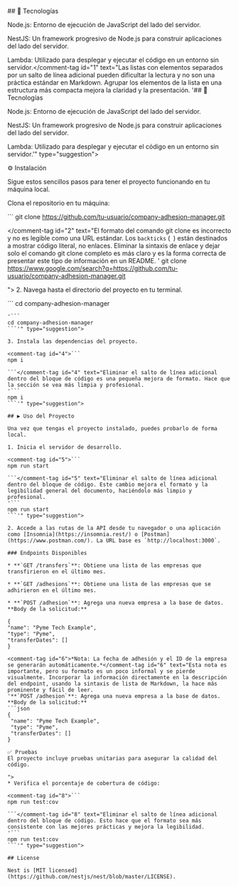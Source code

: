 <comment-tag id="1">## 🚀 Tecnologías

Node.js: Entorno de ejecución de JavaScript del lado del servidor.

NestJS: Un framework progresivo de Node.js para construir aplicaciones del lado del servidor.

Lambda: Utilizado para desplegar y ejecutar el código en un entorno sin servidor.</comment-tag id="1" text="Las listas con elementos separados por un salto de línea adicional pueden dificultar la lectura y no son una práctica estándar en Markdown. Agrupar los elementos de la lista en una estructura más compacta mejora la claridad y la presentación.
'## 🚀 Tecnologías

Node.js: Entorno de ejecución de JavaScript del lado del servidor.

NestJS: Un framework progresivo de Node.js para construir aplicaciones del lado del servidor.

Lambda: Utilizado para desplegar y ejecutar el código en un entorno sin servidor.'" type="suggestion">

⚙️ Instalación

Sigue estos sencillos pasos para tener el proyecto funcionando en tu máquina local.

Clona el repositorio en tu máquina:

<comment-tag id="2">```
git clone https://github.com/tu-usuario/company-adhesion-manager.git

</comment-tag id="2" text="El formato del comando git clone es incorrecto y no es legible como una URL estándar. Los `backticks` (` `) están destinados a mostrar código literal, no enlaces. Eliminar la sintaxis de enlace y dejar solo el comando git clone completo es más claro y es la forma correcta de presentar este tipo de información en un README. '
git clone https://www.google.com/search?q=https://github.com/tu-usuario/company-adhesion-manager.git

">
2. Navega hasta el directorio del proyecto en tu terminal.

   <comment-tag id="3">```
   cd company-adhesion-manager
   
   ```</comment-tag id="3" text="Eliminar el salto de línea adicional dentro de los bloques de código mejora la claridad y la concisión del documento. Es una pequeña corrección que hace que el README se vea más limpio y profesional.
'```
cd company-adhesion-manager
```'" type="suggestion">

3. Instala las dependencias del proyecto.

   <comment-tag id="4">```
   npm i
   
   ```</comment-tag id="4" text="Eliminar el salto de línea adicional dentro del bloque de código es una pequeña mejora de formato. Hace que la sección se vea más limpia y profesional.
'```
npm i
```'" type="suggestion">

## ▶️ Uso del Proyecto

Una vez que tengas el proyecto instalado, puedes probarlo de forma local.

1. Inicia el servidor de desarrollo.

   <comment-tag id="5">```
   npm run start
   
   ```</comment-tag id="5" text="Eliminar el salto de línea adicional dentro del bloque de código. Este cambio mejora el formato y la legibilidad general del documento, haciéndolo más limpio y profesional.
'```
npm run start
```'" type="suggestion">

2. Accede a las rutas de la API desde tu navegador o una aplicación como [Insomnia](https://insomnia.rest/) o [Postman](https://www.postman.com/). La URL base es `http://localhost:3000`.

### Endpoints Disponibles

* **`GET /transfers`**: Obtiene una lista de las empresas que transfirieron en el último mes.

* **`GET /adhesions`**: Obtiene una lista de las empresas que se adhirieron en el último mes.

* **`POST /adhesion`**: Agrega una nueva empresa a la base de datos.
  **Body de la solicitud:**

{
"name": "Pyme Tech Example",
"type": "Pyme",
"transferDates": []
}

<comment-tag id="6">*Nota: La fecha de adhesión y el ID de la empresa se generarán automáticamente.*</comment-tag id="6" text="Esta nota es importante, pero su formato es un poco informal y se pierde visualmente. Incorporar la información directamente en la descripción del endpoint, usando la sintaxis de lista de Markdown, la hace más prominente y fácil de leer.
'**`POST /adhesion`**: Agrega una nueva empresa a la base de datos.
**Body de la solicitud:**
```json
{
	"name": "Pyme Tech Example",
	"type": "Pyme",
	"transferDates": []
}

✅ Pruebas
El proyecto incluye pruebas unitarias para asegurar la calidad del código.

">
* Verifica el porcentaje de cobertura de código:

  <comment-tag id="8">```
  npm run test:cov
  
  ```</comment-tag id="8" text="Eliminar el salto de línea adicional dentro del bloque de código. Esto hace que el formato sea más consistente con las mejores prácticas y mejora la legibilidad.
'```
npm run test:cov
```'" type="suggestion">

## License

Nest is [MIT licensed](https://github.com/nestjs/nest/blob/master/LICENSE).
